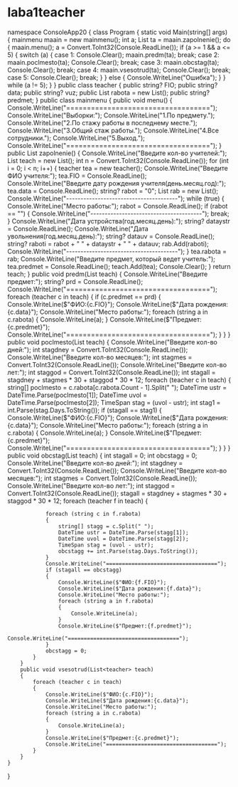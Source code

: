 # laba1teacher
namespace ConsoleApp20
{
    class Program
    {
        static void Main(string[] args)
        {
            mainmenu maain = new mainmenu();
            int a;
            List<teacher> ta = maain.zapolnenie();
            do
            {
                maain.menu();
                a = Convert.ToInt32(Console.ReadLine());
                if (a >= 1 && a <= 5)
                {
                    switch (a)
                    {
                        case 1:
                            Console.Clear();
                            maain.predm(ta);
                            break;
                        case 2:
                            maain.poclmesto(ta);
                            Console.Clear();
                            break;
                        case 3:
                            maain.obcstag(ta);
                            Console.Clear();
                            break;
                        case 4:
                            maain.vsesotrud(ta);
                            Console.Clear();
                            break;
                        case 5:
                            Console.Clear();
                            break;
                    }
                }
                else
                {
                    Console.WriteLine("Ошибка");
                }
            }
            while (a != 5);
        }
    }
    public class teacher
    {
        public string? FIO;
        public string? data;
        public string? vuz;
        public List<string> rabota = new List<string>();
        public string? predmet;
    }
    public class mainmenu
    {
        public void menu()
        {
            Console.WriteLine("===================================");
            Console.WriteLine("Выборки:");
            Console.WriteLine("1.По предмету.");
            Console.WriteLine("2.По стажу работы в последнему месте.");
            Console.WriteLine("3.Общий стаж работы.");
            Console.WriteLine("4.Все сотрудники.");
            Console.WriteLine("5.Выход.");
            Console.WriteLine("===================================");
        }
        public List<teacher> zapolnenie()
        {
            Console.WriteLine("Введите кол-во учителей:");
            List<teacher> teach = new List<teacher>();
            int n = Convert.ToInt32(Console.ReadLine());
            for (int i = 0; i < n; i++)
            {
                teacher tea = new teacher();
                Console.WriteLine("Введите ФИО учителя:");
                tea.FIO = Console.ReadLine();
                Console.WriteLine("Введите дату рождения учителя(день.месяц.год):");
                tea.data = Console.ReadLine();
                string? rabot = "0";
                List<string> rab = new List<string>();
                Console.WriteLine("---------------------------------------");
                while (true)
                {
                    Console.WriteLine("Место работы:");
                    rabot = Console.ReadLine();
                    if (rabot == "")
                    {
                        Console.WriteLine("---------------------------------------");
                        break;
                    }
                    Console.WriteLine("Дата устройства(год.месяц.день):");
                    string? dataystr = Console.ReadLine();
                    Console.WriteLine("Дата увольнения(год.месяц.день):");
                    string? datauv = Console.ReadLine();
                    string? raboti = rabot + " " + dataystr + " " + datauv;
                    rab.Add(raboti);
                    Console.WriteLine("---------------------------------------");
                }
                tea.rabota = rab;
                Console.WriteLine("Введите предмет, который ведет учитель:");
                tea.predmet = Console.ReadLine();
                teach.Add(tea);
                Console.Clear();
            }
            return teach;
        }
        public void predm(List<teacher> teach)
        {
            Console.WriteLine("Введите предмет:");
            string? prd = Console.ReadLine();
            Console.WriteLine("===================================");
            foreach (teacher c in teach)
            {
                if (c.predmet == prd)
                {
                    Console.WriteLine($"ФИО:{c.FIO}");
                    Console.WriteLine($"Дата рождения:{c.data}");
                    Console.WriteLine("Место работы:");
                    foreach (string a in c.rabota)
                    {
                        Console.WriteLine(a);
                    }
                    Console.WriteLine($"Предмет:{c.predmet}");
                    Console.WriteLine("===================================");
                }
            }
        }
        public void poclmesto(List<teacher> teach)
        {
            Console.WriteLine("Введите кол-во дней:");
            int stagdney = Convert.ToInt32(Console.ReadLine());
            Console.WriteLine("Введите кол-во месяцев:");
            int stagmes = Convert.ToInt32(Console.ReadLine());
            Console.WriteLine("Введите кол-во лет:");
            int staggod = Convert.ToInt32(Console.ReadLine());
            int stagall = stagdney + stagmes * 30 + staggod * 30 * 12;
            foreach (teacher c in teach)
            {
                string[] poclmesto = c.rabota[c.rabota.Count - 1].Split(" ");
                DateTime ustr = DateTime.Parse(poclmesto[1]);
                DateTime uvol = DateTime.Parse(poclmesto[2]);
                TimeSpan stag = (uvol - ustr);
                int stag1 = int.Parse(stag.Days.ToString());
                if (stagall == stag1)
                {
                    Console.WriteLine($"ФИО:{c.FIO}");
                    Console.WriteLine($"Дата рождения:{c.data}");
                    Console.WriteLine("Место работы:");
                    foreach (string a in c.rabota)
                    {
                        Console.WriteLine(a);
                    }
                    Console.WriteLine($"Предмет:{c.predmet}");
                    Console.WriteLine("===================================");
                }
            }
        }
        public void obcstag(List<teacher> teach)
        {
            int stagall = 0;
            int obcstagg = 0;
            Console.WriteLine("Введите кол-во дней:");
            int stagdney = Convert.ToInt32(Console.ReadLine());
            Console.WriteLine("Введите кол-во месяцев:");
            int stagmes = Convert.ToInt32(Console.ReadLine());
            Console.WriteLine("Введите кол-во лет:");
            int staggod = Convert.ToInt32(Console.ReadLine());
            stagall = stagdney + stagmes * 30 + staggod * 30 * 12;
            foreach (teacher f in teach)
            {

                foreach (string c in f.rabota)
                {
                    string[] stagg = c.Split(" ");
                    DateTime ustr = DateTime.Parse(stagg[1]);
                    DateTime uvol = DateTime.Parse(stagg[2]);
                    TimeSpan stag = (uvol - ustr);
                    obcstagg += int.Parse(stag.Days.ToString());
                }
                Console.WriteLine("===================================");
                if (stagall == obcstagg)
                {
                    Console.WriteLine($"ФИО:{f.FIO}");
                    Console.WriteLine($"Дата рождения:{f.data}");
                    Console.WriteLine("Место работы:");
                    foreach (string a in f.rabota)
                    {
                        Console.WriteLine(a);
                    }
                    Console.WriteLine($"Предмет:{f.predmet}");
                    Console.WriteLine("===================================");
                }
                obcstagg = 0;
            }
        }
        public void vsesotrud(List<teacher> teach)
        {
            foreach (teacher c in teach)
            {
                Console.WriteLine($"ФИО:{c.FIO}");
                Console.WriteLine($"Дата рождения:{c.data}");
                Console.WriteLine("Место работы:");
                foreach (string a in c.rabota)
                {
                    Console.WriteLine(a);
                }
                Console.WriteLine($"Предмет:{c.predmet}");
                Console.WriteLine("===================================");
            }
        }
    }
}

